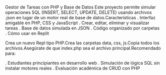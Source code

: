 Gestor de Tareas con PHP y Base de Datos 
Este proyecto permite simular operaciones SQL (INSERT, SELECT, UPDATE, DELETE) usando archivos .json en lugar de un motor real de base de datos.Características
. Interfaz amigable en PHP, CSS y JavaScript
. Crear, editar, eliminar y visualizar tareas
. Base de datos simulada en JSON
. Código organizado por carpetas
. Cómo usar en Replit

Crea un nuevo Repl tipo PHP.Crea las carpetas data, css, js.Copia todos los archivos.Asegúrate de que index.php sea el archivo principal.Recomendado para:

. Estudiantes principiantes en desarrollo web
. Simulación de lógica SQL sin instalar motores reales
. Evaluación académica de CRUD con PHP
